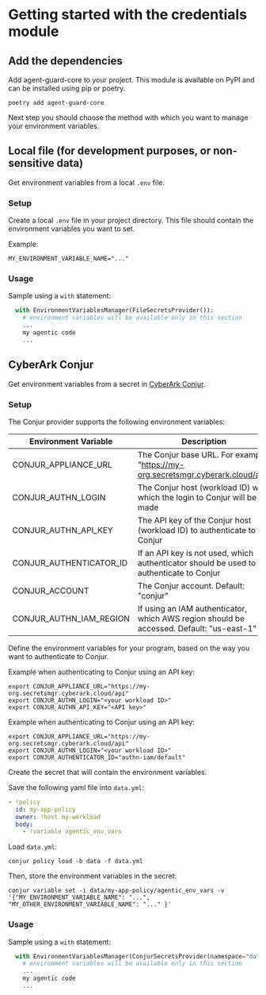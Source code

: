 # Getting started with the credentials module

## Add the dependencies

Add agent-guard-core to your project. This module is available on PyPI and can be installed using pip or poetry.

```shell
poetry add agent-guard-core
```

Next step you should choose the method with which you want to manage your environment variables.

## Local file (for development purposes, or non-sensitive data)

Get environment variables from a local `.env` file.

### Setup

Create a local `.env` file in your project directory. This file should contain the environment variables you want to set.

Example:

```dotenv
MY_ENVIRONMENT_VARIABLE_NAME="..."
```

### Usage

Sample using a `with` statement:
```python
  with EnvironmentVariablesManager(FileSecretsProvider()):
    # environment variables will be available only in this section
    ...
    my agentic code
    ...
```

## CyberArk Conjur

Get environment variables from a secret in [CyberArk Conjur](https://www.conjur.org/).  

### Setup

The Conjur provider supports the following environment variables:

| Environment Variable    | Description                                                                               | Required?                                  |
|-------------------------|-------------------------------------------------------------------------------------------|--------------------------------------------|
| CONJUR_APPLIANCE_URL    | The Conjur base URL. For example, "https://my-org.secretsmgr.cyberark.cloud/api"          | Yes                                        |
| CONJUR_AUTHN_LOGIN      | The Conjur host (workload ID) with which the login to Conjur will be made                 | Yes                                        |
| CONJUR_AUTHN_API_KEY    | The API key of the Conjur host (workload ID) to authenticate to Conjur                    | Yes, if API key authentication is used     |
| CONJUR_AUTHENTICATOR_ID | If an API key is not used, which authenticator should be used to authenticate to Conjur   | Yes, if API key authentication is not used |
| CONJUR_ACCOUNT          | The Conjur account. Default: "conjur"                                                     | No                                         |
| CONJUR_AUTHN_IAM_REGION | If using an IAM authenticator, which AWS region should be accessed. Default: "us-east-1"  | No                                         |

Define the environment variables for your program, based on the way you want to authenticate to Conjur.

Example when authenticating to Conjur using an API key:

```shell
export CONJUR_APPLIANCE_URL="https://my-org.secretsmgr.cyberark.cloud/api"
export CONJUR_AUTHN_LOGIN="<your workload ID>"
export CONJUR_AUTHN_API_KEY="<API key>"
```

Example when authenticating to Conjur using an API key:

```shell
export CONJUR_APPLIANCE_URL="https://my-org.secretsmgr.cyberark.cloud/api"
export CONJUR_AUTHN_LOGIN="<your workload ID>"
export CONJUR_AUTHENTICATOR_ID="authn-iam/default"
```

Create the secret that will contain the environment variables.

Save the following yaml file into `data.yml`:

```yaml
- !policy
  id: my-app-policy
  owner: !host my-workload
  body:
    - !variable agentic_env_vars
```

Load `data.yml`:

```shell
conjur policy load -b data -f data.yml
```

Then, store the environment variables in the secret:

```shell
conjur variable set -i data/my-app-policy/agentic_env_vars -v '{"MY_ENVIRONMENT_VARIABLE_NAME": "...", "MY_OTHER_ENVIRONMENT_VARIABLE_NAME": "..." }'
```

### Usage

Sample using a `with` statement:

```python
  with EnvironmentVariablesManager(ConjurSecretsProvider(namespace="data/my-app-policy")):
    # environment variables will be available only in this section
    ...
    my agentic code
    ...
```
